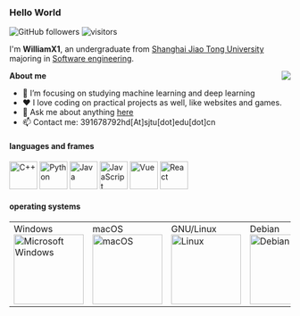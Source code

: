 <!--
**WilliamX1/WilliamX1** is a ✨ _special_ ✨ repository because its `README.md` (this file) appears on your GitHub profile.

Here are some ideas to get you started:

- 🔭 I’m currently working on ...
- 🌱 I’m currently learning ...
- 👯 I’m looking to collaborate on ...
- 🤔 I’m looking for help with ...
- 💬 Ask me about ...
- 📫 How to reach me: ...
- 😄 Pronouns: ...
- ⚡ Fun fact: ...
-->

### Hello World
![GitHub followers](https://img.shields.io/github/followers/WilliamX1?style=social)
![visitors](https://visitor-badge.glitch.me/badge?page_id=WilliamX1)

I'm **WilliamX1**, an undergraduate from [Shanghai Jiao Tong University](http://en.sjtu.edu.cn/) majoring in [Software engineering](http://www.se.sjtu.edu.cn/).

<img align='right' src="https://github-readme-stats.vercel.app/api/top-langs/?username=WilliamX1&layout=compact&theme=buefy&hide_border=true"/>
     
**About me**
- 👯 I’m focusing on studying machine learning and deep learning
- ❤️ I love coding on practical projects as well, like websites and games.
- 💬 Ask me about anything [here](https://github.com/WilliamX1/WilliamX1/issues)
- 📫 Contact me: 391678792hd[At]sjtu[dot]edu[dot]cn

<h4>languages and frames</h4>
<div>
     <img src="https://edent.github.io/SuperTinyIcons/images/svg/cplusplus.svg" width="50" title="C++"/>
     <img src="https://edent.github.io/SuperTinyIcons/images/svg/python.svg" width="50" title="Python" />
     <img src="https://edent.github.io/SuperTinyIcons/images/svg/java.svg" width="50" title="Java" />
     <img src="https://edent.github.io/SuperTinyIcons/images/svg/javascript.svg" width="50" title="JavaScript" />
     <img src="https://edent.github.io/SuperTinyIcons/images/svg/vue.svg" width="50" title="Vue" />
     <img src="https://edent.github.io/SuperTinyIcons/images/svg/react.svg" width="50" title="React" />
  </tr>
</table>
<h4>operating systems</h4>
<table>
  <tr>
    <td>Windows<img src="https://edent.github.io/SuperTinyIcons/images/svg/windows.svg" width="125" title="Microsoft Windows" /></td>
    <td>macOS<img src="https://edent.github.io/SuperTinyIcons/images/svg/macos.svg" width="125" title="macOS"/></td>
    <td>GNU/Linux<img src="https://edent.github.io/SuperTinyIcons/images/svg/linux.svg" width="125" title="Linux" /></td>
    <td>Debian<img src="https://edent.github.io/SuperTinyIcons/images/svg/debian.svg" width="125" title="Debian"/></td>
    <td>Ubuntu<img src="https://edent.github.io/SuperTinyIcons/images/svg/ubuntu.svg" width="125" title="Ubuntu" /></td>
  </tr>
</table>
